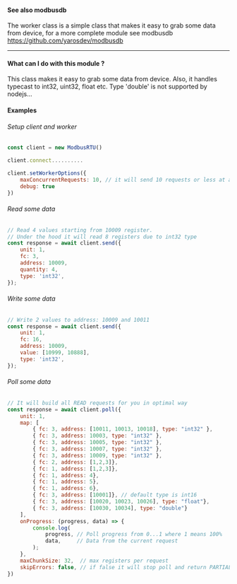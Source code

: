 #### See also modbusdb

The worker class is a simple class that makes it easy to grab some data from device, for a more complete module see modbusdb https://github.com/yarosdev/modbusdb

------------

#### What can I do with this module ?

This class makes it easy to grab some data from device.
Also, it handles typecast to int32, uint32, float etc.
Type 'double' is not supported by nodejs...

#### Examples

###### Setup client and worker
```` javascript
const client = new ModbusRTU()

client.connect..........

client.setWorkerOptions({
    maxConcurrentRequests: 10, // it will send 10 requests or less at a time if any
    debug: true
})
````
###### Read some data
``` javascript
// Read 4 values starting from 10009 register. 
// Under the hood it will read 8 registers due to int32 type
const response = await client.send({
    unit: 1,
    fc: 3,
    address: 10009,
    quantity: 4,
    type: 'int32',
});
````
###### Write some data
``` javascript
// Write 2 values to address: 10009 and 10011
const response = await client.send({
    unit: 1,
    fc: 16,
    address: 10009,
    value: [10999, 10888],
    type: 'int32',
});
````
###### Poll some data
``` javascript
// It will build all READ requests for you in optimal way
const response = await client.poll({
    unit: 1,
    map: [
        { fc: 3, address: [10011, 10013, 10018], type: "int32" },
        { fc: 3, address: 10003, type: "int32" },
        { fc: 3, address: 10005, type: "int32" },
        { fc: 3, address: 10007, type: "int32" },
        { fc: 3, address: 10009, type: "int32" },
        { fc: 2, address: [1,2,3]},
        { fc: 1, address: [1,2,3]},
        { fc: 1, address: 4},
        { fc: 1, address: 5},
        { fc: 1, address: 6},
        { fc: 3, address: [10001]}, // default type is int16
        { fc: 3, address: [10020, 10023, 10026], type: "float"},
        { fc: 3, address: [10030, 10034], type: "double"}
    ],
    onProgress: (progress, data) => {
        console.log(
            progress, // Poll progress from 0...1 where 1 means 100%
            data,     // Data from the current request
        );
    },
    maxChunkSize: 32,  // max registers per request
    skipErrors: false, // if false it will stop poll and return PARTIAL result
})
```
